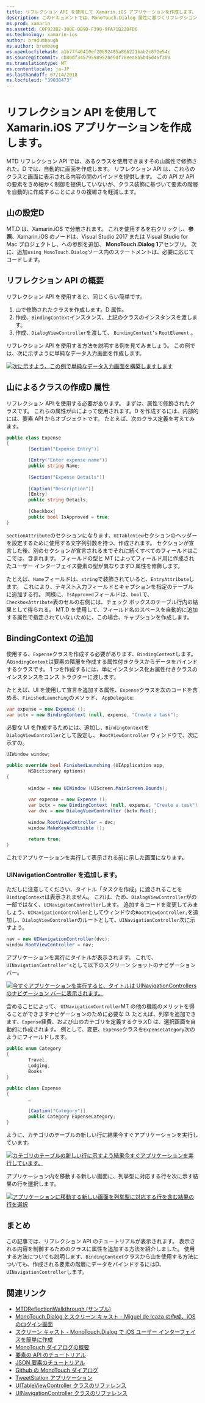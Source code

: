 ```yaml
---
title: リフレクション API を使用して Xamarin.iOS アプリケーションを作成します。
description: このドキュメントでは、MonoTouch.Dialog 属性に基づくリフレクション API、属性で修飾されたクラスに基づく UI を作成します。 これについて説明します。
ms.prod: xamarin
ms.assetid: C0F923D2-300E-DB9D-F390-9FA71B22DFD6
ms.technology: xamarin-ios
author: bradumbaugh
ms.author: brumbaug
ms.openlocfilehash: a1b77f46410ef20892485a866221bab2c872e54c
ms.sourcegitcommit: cb80df345795989528e9df78eea8a5b45d45f308
ms.translationtype: MT
ms.contentlocale: ja-JP
ms.lasthandoff: 07/14/2018
ms.locfileid: "39038473"
---
```

# <a name="creating-a-xamarinios-application-using-the-reflection-api"></a>リフレクション API を使用して Xamarin.iOS アプリケーションを作成します。

MTD リフレクション API では、あるクラスを使用できますその山属性で修飾された。D では、自動的に画面を作成します。 リフレクション API は、これらのクラスと画面に表示される内容の間のバインドを提供します。 この API が API の要素をきめ細かく制御を提供していないが、クラス装飾に基づいて要素の階層を自動的に作成することによりの複雑さを軽減します。

## <a name="setting-up-mtd"></a>山の設定D

MT.D は、Xamarin.iOS で分散されます。 これを使用するを右クリックし、**参照**、Xamarin.iOS のノードは、Visual Studio 2017 または Visual Studio for Mac プロジェクトし、への参照を追加、 **MonoTouch.Dialog 1**アセンブリ。 次に、追加`using MonoTouch.Dialog`ソース内のステートメントは、必要に応じてコードします。

## <a name="getting-started-with-the-reflection-api"></a>リフレクション API の概要

リフレクション API を使用すると、同じくらい簡単です。

1.  山で修飾されたクラスを作成します。D 属性。
1.  作成、`BindingContext`インスタンス、上記のクラスのインスタンスを渡します。 
1.  作成、`DialogViewController`を渡して、 `BindingContext’s` `RootElement` 。 


リフレクション API を使用する方法を説明する例を見てみましょう。 この例では、次に示すように単純なデータ入力画面を作成します。

 [![](reflection-api-walkthrough-images/01-expense-entry.png "次に示すよう、この例で単純なデータ入力画面を構築しますします")](reflection-api-walkthrough-images/01-expense-entry.png#lightbox)

## <a name="creating-a-class-with-mtd-attributes"></a>山によるクラスの作成D 属性

リフレクション API を使用する必要があります。 まずは、属性で修飾されたクラスです。 これらの属性が山によって使用されます。D を作成するには、内部的には、要素 API からオブジェクトです。 たとえば、次のクラス定義を考えてみます。

```csharp
public class Expense
{
        [Section("Expense Entry")]

        [Entry("Enter expense name")]
        public string Name;
        
        [Section("Expense Details")]
  
        [Caption("Description")]
        [Entry]
        public string Details;
        
        [Checkbox]
        public bool IsApproved = true;
}
```

`SectionAttribute`のセクションになります、`UITableView`セクションのヘッダーを設定するために使用する文字列引数を持つ、作成されます。 セクションが宣言した後、別のセクションが宣言されるまでそれに続くすべてのフィールドはここでは、含まれます。
フィールドの型と MT によってフィールド用に作成されたユーザー インターフェイス要素の型が異なりますD 属性を修飾します。

たとえば、`Name`フィールドは、`string`で装飾されていると、`EntryAttribute`します。 これにより、テキスト入力フィールドとキャプションを指定のテーブルに追加する行。 同様に、`IsApproved`フィールドは、`bool`で、`CheckboxAttribute`表のセルの右側には、チェック ボックスのテーブル行内の結果として得られる。 MT.D を使用して、フィールド名のスペースを自動的に追加する属性で指定されていないために、この場合、キャプションを作成します。

## <a name="adding-the-bindingcontext"></a>BindingContext の追加

使用する、`Expense`クラスを作成する必要があります、`BindingContext`します。 A`BindingContext`は要素の階層を作成する属性付きクラスからデータをバインドするクラスです。 1 つを作成するには、単にインスタンス化お属性付きクラスのインスタンスをコンス トラクターに渡します。

たとえば、UI を使用して宣言を追加する属性、`Expense`クラスを次のコードを含める、`FinishedLaunching`のメソッド、 `AppDelegate`:

```csharp
var expense = new Expense ();
var bctx = new BindingContext (null, expense, "Create a task");
```

必要な UI を作成するためには、追加し、`BindingContext`を`DialogViewController`として設定し、 `RootViewController`  ウィンドウで、次に示すの。

```csharp
UIWindow window;

public override bool FinishedLaunching (UIApplication app, 
        NSDictionary options)
{
   
        window = new UIWindow (UIScreen.MainScreen.Bounds);
            
        var expense = new Expense ();
        var bctx = new BindingContext (null, expense, "Create a task");
        var dvc = new DialogViewController (bctx.Root);
            
        window.RootViewController = dvc;
        window.MakeKeyAndVisible ();
            
        return true;
}
```

これでアプリケーションを実行して表示される前に示した画面になります。

### <a name="adding-a-uinavigationcontroller"></a>UINavigationController を追加します。

ただしに注意してください、タイトル「タスクを作成」に渡されることを`BindingContext`は表示されません。 これは、ため、`DialogViewController`がの一部ではなく、`UINavigatonController`します。 追加するコードを変更してみましょう、`UINavigationController`としてウィンドウの`RootViewController,`を追加し、`DialogViewController`のルートとして、`UINavigationController`次に示すよう。

```csharp
nav = new UINavigationController(dvc);
window.RootViewController = nav;
```

アプリケーションを実行にタイトルが表示されます。 これで、`UINavigationController’s`として以下のスクリーン ショットのナビゲーション バー。

 [![](reflection-api-walkthrough-images/02-create-task.png "今すぐアプリケーションを実行すると、タイトルは UINavigationControllers のナビゲーション バーに表示されます。")](reflection-api-walkthrough-images/02-create-task.png#lightbox)

含めることによって、 `UINavigationController`MT の他の機能のメリットを得ることができますナビゲーションのために必要な D. たとえば、列挙を追加できます、`Expense`経費、および山のカテゴリを定義するクラスD は、選択画面を自動的に作成されます。 例として、変更、`Expense`クラスを`ExpenseCategory`次のようにフィールドします。

```csharp
public enum Category
{
        Travel,
        Lodging,
        Books
}
        
public class Expense
{
        …

        [Caption("Category")]
        public Category ExpenseCategory;
}
```

ように、カテゴリのテーブルの新しい行に結果今すぐアプリケーションを実行しています。

 [![](reflection-api-walkthrough-images/03-set-details.png "カテゴリのテーブルの新しい行に示すよう結果今すぐアプリケーションを実行しています。")](reflection-api-walkthrough-images/03-set-details.png#lightbox)

アプリケーション内を移動する新しい画面に、列挙型に対応する行を次に示す結果の行を選択します。

 [![](reflection-api-walkthrough-images/04-set-category.png "アプリケーションに移動する新しい画面を列挙型に対応する行を含む結果の行を選択")](reflection-api-walkthrough-images/04-set-category.png#lightbox)

 <a name="Summary" />


## <a name="summary"></a>まとめ

この記事では、リフレクション API のチュートリアルが表示されます。 表示される内容を制御するためのクラスに属性を追加する方法を紹介しました。 使用する方法についても説明します、`BindingContext`クラスから山を使用する方法についても、作成される要素の階層にデータをバインドするにはD、`UINavigationController`します。


## <a name="related-links"></a>関連リンク

- [MTDReflectionWalkthrough (サンプル)](https://developer.xamarin.com/samples/MTDReflectionWalkthrough/)
- [MonoTouch.Dialog とスクリーン キャスト - Miguel de Icaza の作成、iOS のログイン画面](http://youtu.be/3butqB1EG0c)
- [スクリーン キャスト - MonoTouch.Dialog で iOS ユーザー インターフェイスを簡単に作成](http://youtu.be/j7OC5r8ZkYg)
- [MonoTouch ダイアログの概要](~/ios/user-interface/monotouch.dialog/index.md)
- [要素の API のチュートリアル](~/ios/user-interface/monotouch.dialog/elements-api-walkthrough.md)
- [JSON 要素のチュートリアル](~/ios/user-interface/monotouch.dialog/monotouch.dialog-json-markup.md)
- [Github の MonoTouch ダイアログ](https://github.com/migueldeicaza/MonoTouch.Dialog)
- [TweetStation アプリケーション](https://github.com/migueldeicaza/TweetStation)
- [UITableViewController クラスのリファレンス](http://developer.apple.com/library/ios/#DOCUMENTATION/UIKit/Reference/UITableViewController_Class/Reference/Reference.html)
- [UINavigationController クラスのリファレンス](http://developer.apple.com/library/ios/#documentation/UIKit/Reference/UINavigationController_Class/Reference/Reference.html)
